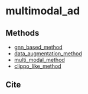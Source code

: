 # multimodal_ad

## Methods

- [gnn_based_method](./gnn_based_method)
- [data_augmentation_method](./data_augmentation_method)
- [multi_modal_method](./multi_modal_method)
- [clippo_like_method](./clippo_like_method)

## Cite

```
```